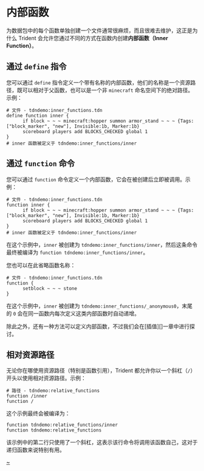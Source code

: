 # 内部函数

为数据包中的每个函数单独创建一个文件通常很麻烦，而且很难去维护，这正是为什么 Trident 会允许您通过不同的方式在函数内创建**内部函数（Inner Function）**。

## 通过 `define` 指令
您可以通过 `define` 指令定义一个带有名称的内部函数，他们的名称是一个资源路径，既可以相对于父函数，也可以是一个非 `minecraft` 命名空间下的绝对路径。示例：

```tdn
# 文件 - tdndemo:inner_functions.tdn
define function inner {
      if block ~ ~ ~ minecraft:hopper summon armor_stand ~ ~ ~ {Tags:["block_marker", "new"], Invisible:1b, Marker:1b}
      scoreboard players add BLOCKS_CHECKED global 1
}
# inner 函数被定义于 tdndemo:inner_functions/inner
```

## 通过 `function` 命令
您可以通过 `function` 命令定义一个内部函数，它会在被创建后立即被调用。示例：

```tdn
# 文件 - tdndemo:inner_functions.tdn
function inner {
      if block ~ ~ ~ minecraft:hopper summon armor_stand ~ ~ ~ {Tags:["block_marker", "new"], Invisible:1b, Marker:1b}
      scoreboard players add BLOCKS_CHECKED global 1
}
# inner 函数被定义于 tdndemo:inner_functions/inner
```

在这个示例中，`inner` 被创建为 `tdndemo:inner_functions/inner`，然后这条命令最终被编译为 `function tdndemo:inner_functions/inner`。

您也可以在此省略函数名称：

```tdn
# 文件 - tdndemo:inner_functions.tdn
function {
      setblock ~ ~ ~ stone
}
```

在这个示例中，`inner` 被创建为 `tdndemo:inner_functions/_anonymous0`，末尾的 `0` 会在同一函数内每次定义这类内部函数时自动递增。
 
除此之外，还有一种方法可以定义内部函数，不过我们会在[插值][]一章中进行探讨。

## 相对资源路径

无论你在哪使用资源路径（特别是函数引用），Trident 都允许你以一个斜杠（`/`）开头以使用相对资源路径。示例：

```tdn
# 路径 - tdndemo:relative_functions
function /inner
function /
```

这个示例最终会被编译为：

```tdn
function tdndemo:relative_functions/inner
function tdndemo:relative_functions
```

该示例中的第二行只使用了一个斜杠，这表示该行命令将调用该函数自己，这对于递归函数来说特别有用。

[~](/~link)